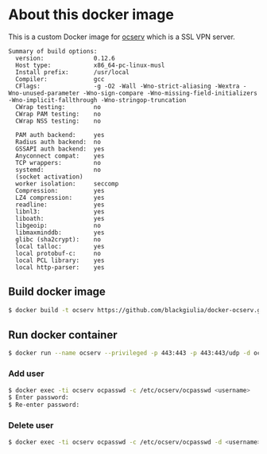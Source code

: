 # About this docker image

This is a custom Docker image for [ocserv](http://www.infradead.org/ocserv/) which is a SSL VPN server.

```
Summary of build options:
  version:              0.12.6
  Host type:            x86_64-pc-linux-musl
  Install prefix:       /usr/local
  Compiler:             gcc
  CFlags:               -g -O2 -Wall -Wno-strict-aliasing -Wextra -Wno-unused-parameter -Wno-sign-compare -Wno-missing-field-initializers -Wno-implicit-fallthrough -Wno-stringop-truncation
  CWrap testing:        no
  CWrap PAM testing:    no
  CWrap NSS testing:    no

  PAM auth backend:     yes
  Radius auth backend:  no
  GSSAPI auth backend:  yes
  Anyconnect compat:    yes
  TCP wrappers:         no
  systemd:              no
  (socket activation)
  worker isolation:     seccomp
  Compression:          yes
  LZ4 compression:      yes
  readline:             yes
  libnl3:               yes
  liboath:              yes
  libgeoip:             no
  libmaxminddb:         yes
  glibc (sha2crypt):    no
  local talloc:         yes
  local protobuf-c:     no
  local PCL library:    yes
  local http-parser:    yes
```

## Build docker image

```bash
$ docker build -t ocserv https://github.com/blackgiulia/docker-ocserv.git
```

## Run docker container

```bash
$ docker run --name ocserv --privileged -p 443:443 -p 443:443/udp -d ocserv
```

### Add user

```bash
$ docker exec -ti ocserv ocpasswd -c /etc/ocserv/ocpasswd <username>
$ Enter password:
$ Re-enter password:
```

### Delete user

```bash
$ docker exec -ti ocserv ocpasswd -c /etc/ocserv/ocpasswd -d <username>
```
